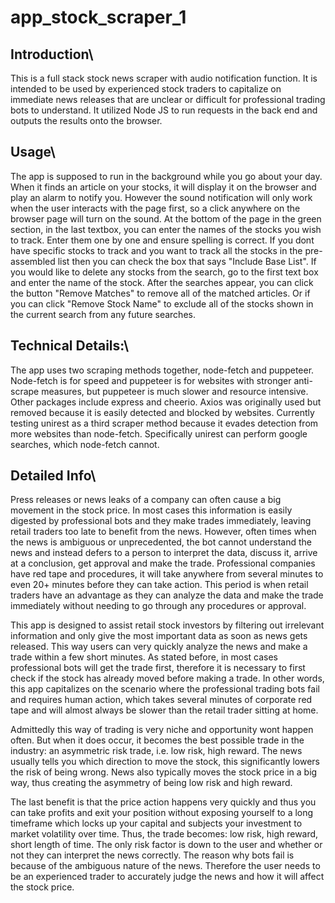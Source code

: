 # app_stock_scraper_1

## Introduction\
This is a full stack stock news scraper with audio notification function. It is intended to be used by experienced stock traders to capitalize on immediate news releases that are unclear or difficult for professional trading bots to understand. It utilized Node JS to run requests in the back end and outputs the results onto the browser.


## Usage\
The app is supposed to run in the background while you go about your day. When it finds an article on your stocks, it will display it on the browser and play an alarm to notify you. However the sound notification will only work when the user interacts with the page first, so a click anywhere on the browser page will turn on the sound. At the bottom of the page in the green section, in the last textbox, you can enter the names of the stocks you wish to track. Enter them one by one and ensure spelling is correct. If you dont have specific stocks to track and you want to track all the stocks in the pre-assembled list then you can check the box that says "Include Base List". If you would like to delete any stocks from the search, go to the first text box and enter the name of the stock. After the searches appear, you can click the button "Remove Matches" to remove all of the matched articles. Or if you can click "Remove Stock Name" to exclude all of the stocks shown in the current search from any future searches.

## Technical Details:\
The app uses two scraping methods together, node-fetch and puppeteer. Node-fetch is for speed and puppeteer is for websites with stronger anti-scrape measures, but puppeteer is much slower and resource intensive. Other packages include express and cheerio. Axios was originally used but removed because it is easily detected and blocked by websites. Currently testing unirest as a third scraper method because it evades detection from more websites than node-fetch. Specifically unirest can perform google searches, which node-fetch cannot. 


## Detailed Info\
Press releases or news leaks of a company can often cause a big movement in the stock price. In most cases this information is easily digested by professional bots and they make trades immediately, leaving retail traders too late to benefit from the news. However, often times when the news is ambiguous or unprecedented, the bot cannot understand the news and instead defers to a person to interpret the data, discuss it, arrive at a conclusion, get approval and make the trade. Professional companies have red tape and procedures, it will take anywhere from several minutes to even 20+ minutes before they can take action. This period is when retail traders have an advantage as they can analyze the data and make the trade immediately without needing to go through any procedures or approval. 

This app is designed to assist retail stock investors by filtering out irrelevant information and only give the most important data as soon as news gets released. This way users can very quickly analyze the news and make a trade within a few short minutes. As stated before, in most cases professional bots will get the trade first, therefore it is necessary to first check if the stock has already moved before making a trade. In other words, this app capitalizes on the scenario where the professional trading bots fail and requires human action, which takes several minutes of corporate red tape and will almost always be slower than the retail trader sitting at home. 

Admittedly this way of trading is very niche and opportunity wont happen often. But when it does occur, it becomes the best possible trade in the industry: an asymmetric risk trade, i.e. low risk, high reward. The news usually tells you which direction to move the stock, this significantly lowers the risk of being wrong. News also typically moves the stock price in a big way, thus creating the asymmetry of being low risk and high reward. 

The last benefit is that the price action happens very quickly and thus you can take profits and exit your position without exposing yourself to a long timeframe which locks up your capital and subjects your investment to market volatility over time. Thus, the trade becomes: low risk, high reward, short length of time. The only risk factor is down to the user and whether or not they can interpret the news correctly. The reason why bots fail is because of the ambiguous nature of the news. Therefore the user needs to be  an experienced trader to accurately judge the news and how it will affect the stock price. 